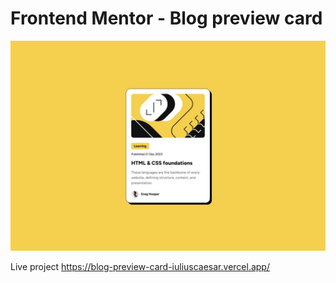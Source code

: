 # Frontend Mentor - Blog preview card

![Design preview for the Blog preview card coding challenge](./assets/images/previews.jpg)

Live project https://blog-preview-card-iuliuscaesar.vercel.app/
